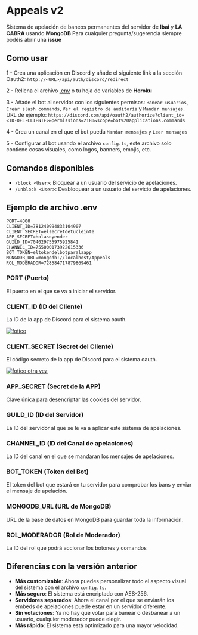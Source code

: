 # Appeals v2

Sistema de apelación de baneos permanentes del servidor de **Ibai** y **LA CABRA** usando **MongoDB**
Para cualquier pregunta/sugerencia siempre podéis abrir una **issue**

## Como usar

1 - Crea una aplicación en Discord y añade el siguiente link a la sección Oauth2:
```http://<URL>/api/auth/discord/redirect```

2 - Rellena el archivo [.env](https://github.com/holasoyender/Appeals#ejemplo-de-arcivo-env) o tu hoja de variables de **Heroku**

3 - Añade el bot al servidor con los siguientes permisos: `Banear usuarios`, `Crear slash commands`, `Ver el registro de auditoría` y `Mandar mensajes`.
URL de ejemplo: ```https://discord.com/api/oauth2/authorize?client_id=<ID-DEL-CLIENTE>&permissions=2180&scope=bot%20applications.commands ```

4 - Crea un canal en el que el bot pueda `Mandar mensajes` y `Leer mensajes`

5 - Configurar al bot usando el archivo `config.ts`, este archivo solo contiene cosas visuales, como logos, banners, emojis, etc.

## Comandos disponibles

 - `/block <User>`: Bloquear a un usuario del servicio de apelaciones.
 - `/unblock <User>`: Desbloquear a un usuario del servicio de apelaciones.

## Ejemplo de archivo .env
```
PORT=4000
CLIENT_ID=781240994833104907
CLIENT_SECRET=elsecretdetucleinte
APP_SECRET=holasoyender
GUILD_ID=704029755975925841
CHANNEL_ID=755000173922615336
BOT_TOKEN=eltokendelbotparalaapp
MONGODB_URL=mongodb://localhost/Appeals
ROL_MODERADOR=728584717879869461
```

### PORT (Puerto)

El puerto en el que se va a iniciar el servidor.

### CLIENT_ID (ID del Cliente)

La ID de la app de Discord para el sistema oauth.

[![fotico](https://i.imgur.com/yW9neR4.png)](https://www.youtube.com/watch?v=dQw4w9WgXcQ)

### CLIENT_SECRET (Secret del Cliente)

El código secreto de la app de Discord para el sistema oauth.

[![fotico otra vez](https://i.imgur.com/SvTpAl3.png)](https://www.youtube.com/watch?v=dQw4w9WgXcQ)

### APP_SECRET (Secret de la APP)

Clave única para desencriptar las cookies del servidor.

### GUILD_ID (ID del Servidor)

La ID del servidor al que se le va a aplicar este sistema de apelaciones.

### CHANNEL_ID (ID del Canal de apelaciones)

La ID del canal en el que se mandaran los mensajes de apelaciones.

### BOT_TOKEN (Token del Bot)

El token del bot que estará en tu servidor para comprobar los bans y enviar el mensaje de apelación.

### MONGODB_URL (URL de MongoDB)

URL de la base de datos en MongoDB para guardar toda la información.

### ROL_MODERADOR (Rol de Moderador)

La ID del rol que podrá accionar los botones y comandos

## Diferencias con la versión anterior

 - **Más customizable**: Ahora puedes personalizar todo el aspecto visual del sistema con el archivo `config.ts`.
 - **Más seguro**: El sistema está encriptado con AES-256.
 - **Servidores separados**: Ahora el canal por el que se enviarán los embeds de apelaciones puede estar en un servidor diferente.
 - **Sin votaciones**: Ya no hay que votar para banear o desbanear a un usuario, cualquier moderador puede elegir.
 - **Más rápido**: El sistema está optimizado para una mayor velocidad.